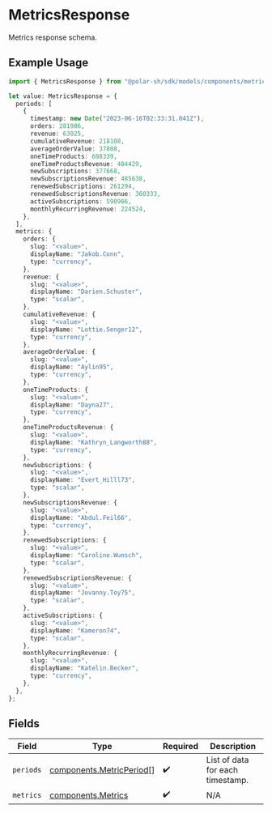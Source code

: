 # MetricsResponse

Metrics response schema.

## Example Usage

```typescript
import { MetricsResponse } from "@polar-sh/sdk/models/components/metricsresponse.js";

let value: MetricsResponse = {
  periods: [
    {
      timestamp: new Date("2023-06-16T02:33:31.041Z"),
      orders: 281986,
      revenue: 63025,
      cumulativeRevenue: 218108,
      averageOrderValue: 37808,
      oneTimeProducts: 698339,
      oneTimeProductsRevenue: 404429,
      newSubscriptions: 377668,
      newSubscriptionsRevenue: 485638,
      renewedSubscriptions: 261294,
      renewedSubscriptionsRevenue: 360333,
      activeSubscriptions: 590966,
      monthlyRecurringRevenue: 224524,
    },
  ],
  metrics: {
    orders: {
      slug: "<value>",
      displayName: "Jakob.Conn",
      type: "currency",
    },
    revenue: {
      slug: "<value>",
      displayName: "Darien.Schuster",
      type: "scalar",
    },
    cumulativeRevenue: {
      slug: "<value>",
      displayName: "Lottie.Senger12",
      type: "currency",
    },
    averageOrderValue: {
      slug: "<value>",
      displayName: "Aylin95",
      type: "currency",
    },
    oneTimeProducts: {
      slug: "<value>",
      displayName: "Dayna27",
      type: "currency",
    },
    oneTimeProductsRevenue: {
      slug: "<value>",
      displayName: "Kathryn_Langworth88",
      type: "currency",
    },
    newSubscriptions: {
      slug: "<value>",
      displayName: "Evert_Hilll73",
      type: "scalar",
    },
    newSubscriptionsRevenue: {
      slug: "<value>",
      displayName: "Abdul.Feil66",
      type: "currency",
    },
    renewedSubscriptions: {
      slug: "<value>",
      displayName: "Caroline.Wunsch",
      type: "scalar",
    },
    renewedSubscriptionsRevenue: {
      slug: "<value>",
      displayName: "Jovanny.Toy75",
      type: "scalar",
    },
    activeSubscriptions: {
      slug: "<value>",
      displayName: "Kameron74",
      type: "scalar",
    },
    monthlyRecurringRevenue: {
      slug: "<value>",
      displayName: "Katelin.Becker",
      type: "currency",
    },
  },
};
```

## Fields

| Field                                                                | Type                                                                 | Required                                                             | Description                                                          |
| -------------------------------------------------------------------- | -------------------------------------------------------------------- | -------------------------------------------------------------------- | -------------------------------------------------------------------- |
| `periods`                                                            | [components.MetricPeriod](../../models/components/metricperiod.md)[] | :heavy_check_mark:                                                   | List of data for each timestamp.                                     |
| `metrics`                                                            | [components.Metrics](../../models/components/metrics.md)             | :heavy_check_mark:                                                   | N/A                                                                  |
